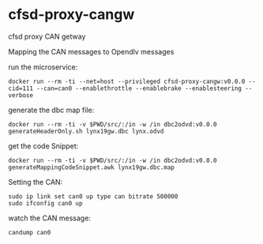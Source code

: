 # cfsd-proxy-cangw
cfsd proxy CAN getway

Mapping the CAN messages to Opendlv messages




run the microservice:

```
docker run --rm -ti --net=host --privileged cfsd-proxy-cangw:v0.0.0 --cid=111 --can=can0 --enablethrottle --enablebrake --enablesteering --verbose
```


generate the dbc map file:

```
docker run --rm -ti -v $PWD/src/:/in -w /in dbc2odvd:v0.0.0 generateHeaderOnly.sh lynx19gw.dbc lynx.odvd
```

get the code Snippet:

```
docker run --rm -ti -v $PWD/src/:/in -w /in dbc2odvd:v0.0.0 generateMappingCodeSnippet.awk lynx19gw.dbc.map
```

Setting the CAN:

```
sudo ip link set can0 up type can bitrate 500000
sudo ifconfig can0 up
```

watch the CAN message:

```
candump can0
```
